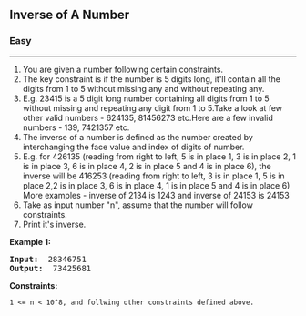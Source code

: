 ## Inverse of A Number

### Easy
***

1. You are given a number following certain constraints.
2. The key constraint is if the number is 5 digits long, it'll contain all the digits from 1 to 5 without missing any and without repeating any. 
3. E.g. 23415 is a 5 digit long number containing all digits from 1 to 5 without missing and repeating any digit from 1 to 5.Take a look at few other valid numbers - 624135, 81456273 etc.Here are a few invalid numbers - 139, 7421357 etc.
4. The inverse of a number is defined as the number created by interchanging the face value and index of digits of number.
5. E.g. for 426135 (reading from right to left, 5 is in place 1, 3 is in place 2, 1 is in place 3, 6 is in place 4, 2 is in place 5 and 4 is in place 6), the inverse will be 416253 (reading from right to left, 3 is in place 1, 5 is in place 2,2 is in place 3, 6 is in place 4, 1 is in place 5 and 4 is in place 6) More examples - inverse of 2134 is 1243 and inverse of 24153 is 24153    
6. Take as input number "n", assume that the number will follow constraints.
7. Print it's inverse.

**Example 1:**
<pre>
<b>Input: </b> 28346751
<b>Output: </b> 73425681
</pre>

**Constraints:**
```
1 <= n < 10^8, and follwing other constraints defined above.
```
